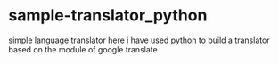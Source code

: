 # sample-translator_python
simple language translator
here i have used python to build a translator based on the module of google translate
